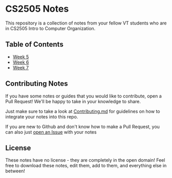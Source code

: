 # CS2505 Notes
This repository is a collection of notes from your fellow VT students
who are in CS2505 Intro to Computer Organization.

## Table of Contents
- [Week 5](week-5/README.md)
- [Week 6](week-6/README.md)
- [Week 7](week-7/README.md)

## Contributing Notes
If you have some notes or guides that you would like to contribute,
open a Pull Request!
We'll be happy to take in your knowledge to share.

Just make sure to take a look at [Contributing.md](CONTRIBUTING.md) for
guidelines on how to integrate your notes into this repo.

If you are new to Github and don't know how to make a Pull Request,
you can also just [open an Issue](https://github.com/Stephen-Hamilton-C/cs2505-notes/issues/new) with your notes

## License
These notes have no license - they are completely in the open domain!
Feel free to download these notes, edit them, add to them,
and everything else in between!
